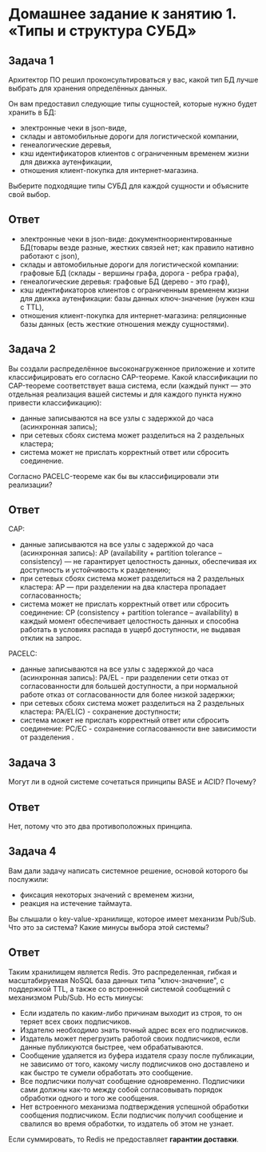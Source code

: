 # Домашнее задание к занятию 1. «Типы и структура СУБД»## Задача 1Архитектор ПО решил проконсультироваться у вас, какой тип БД лучше выбрать для хранения определённых данных.Он вам предоставил следующие типы сущностей, которые нужно будет хранить в БД:- электронные чеки в json-виде,- склады и автомобильные дороги для логистической компании,- генеалогические деревья,- кэш идентификаторов клиентов с ограниченным временем жизни для движка аутенфикации,- отношения клиент-покупка для интернет-магазина.Выберите подходящие типы СУБД для каждой сущности и объясните свой выбор.## Ответ- электронные чеки в json-виде: документноориентированные БД(товары везде разные, жестких связей нет; как правило нативно работают с json),- склады и автомобильные дороги для логистической компании: графовые БД (склады - вершины графа, дорога - ребра графа),- генеалогические деревья: графовые БД (дерево - это граф),- кэш идентификаторов клиентов с ограниченным временем жизни для движка аутенфикации: базы данных ключ-значение (нужен кэш с TTL),- отношения клиент-покупка для интернет-магазина: реляционные базы данных (есть жесткие отношения между сущностями).## Задача 2Вы создали распределённое высоконагруженное приложение и хотите классифицировать его согласно CAP-теореме. Какой классификации по CAP-теореме соответствует ваша система, если (каждый пункт — это отдельная реализация вашей системы и для каждого пункта нужно привести классификацию):- данные записываются на все узлы с задержкой до часа (асинхронная запись);- при сетевых сбоях система может разделиться на 2 раздельных кластера;- система может не прислать корректный ответ или сбросить соединение.Согласно PACELC-теореме как бы вы классифицировали эти реализации?## ОтветCAP:- данные записываются на все узлы с задержкой до часа (асинхронная запись): AP (availability + partition tolerance – consistency) — не гарантирует целостность данных, обеспечивая их доступность и устойчивость к разделению;- при сетевых сбоях система может разделиться на 2 раздельных кластера: AP — при разделении на два кластера пропадает согласованность;- система может не прислать корректный ответ или сбросить соединение: CP (consistency + partition tolerance – availability) в каждый момент обеспечивает целостность данных и способна работать в условиях распада в ущерб доступности, не выдавая отклик на запрос.  PACELC:- данные записываются на все узлы с задержкой до часа (асинхронная запись): PA/EL - при разделении сети отказ от согласованности для большей доступности, а при нормальной работе отказ от согласованности для более низкой задержки;- при сетевых сбоях система может разделиться на 2 раздельных кластера: PA/EL(C) - сохранение доступности;- система может не прислать корректный ответ или сбросить соединение: PC/EC - сохранение согласованности вне зависимости от разделения .  ## Задача 3Могут ли в одной системе сочетаться принципы BASE и ACID? Почему?## ОтветНет, потому что это два противоположных принципа. ## Задача 4Вам дали задачу написать системное решение, основой которого бы послужили:- фиксация некоторых значений с временем жизни,- реакция на истечение таймаута.Вы слышали о key-value-хранилище, которое имеет механизм Pub/Sub. Что это за система? Какие минусы выбора этой системы?## ОтветТаким хранилищем является Redis. Это распределенная, гибкая и масштабируемая NoSQL база данных типа "ключ-значение", с поддержкой TTL, а также со встроенной системой сообщений с механизмом Pub/Sub.Но есть минусы:- Если издатель по каким-либо причинам выходит из строя, то он теряет всех своих подписчиков.- Издателю необходимо знать точный адрес всех его подписчиков.- Издатель может перегрузить работой своих подписчиков, если данные публикуются быстрее, чем обрабатываются.- Сообщение удаляется из буфера издателя сразу после публикации, не зависимо от того, какому числу подписчиков оно доставлено и как быстро те сумели обработать это сообщение.- Все подписчики получат сообщение одновременно. Подписчики сами должны как-то между собой согласовывать порядок обработки одного и того же сообщения.- Нет встроенного механизма подтверждения успешной обработки сообщения подписчиком. Если подписчик получил сообщение и свалился во время обработки, то издатель об этом не узнает.Если суммировать, то Redis не предоставляет **гарантии доставки**.